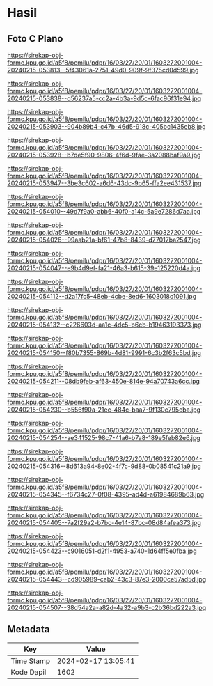 # Hasil

## Foto C Plano

https://sirekap-obj-formc.kpu.go.id/a5f8/pemilu/pdpr/16/03/27/20/01/1603272001004-20240215-053813--5f43061a-2751-49d0-909f-9f375cd0d599.jpg

https://sirekap-obj-formc.kpu.go.id/a5f8/pemilu/pdpr/16/03/27/20/01/1603272001004-20240215-053838--d56237a5-cc2a-4b3a-9d5c-6fac96f31e94.jpg

https://sirekap-obj-formc.kpu.go.id/a5f8/pemilu/pdpr/16/03/27/20/01/1603272001004-20240215-053903--904b89b4-c47b-46d5-918c-405bc1435eb8.jpg

https://sirekap-obj-formc.kpu.go.id/a5f8/pemilu/pdpr/16/03/27/20/01/1603272001004-20240215-053928--b7de5f90-9806-4f6d-9fae-3a2088baf9a9.jpg

https://sirekap-obj-formc.kpu.go.id/a5f8/pemilu/pdpr/16/03/27/20/01/1603272001004-20240215-053947--3be3c602-a6d6-43dc-9b65-ffa2ee431537.jpg

https://sirekap-obj-formc.kpu.go.id/a5f8/pemilu/pdpr/16/03/27/20/01/1603272001004-20240215-054010--49d7f9a0-abb6-40f0-a14c-5a9e7286d7aa.jpg

https://sirekap-obj-formc.kpu.go.id/a5f8/pemilu/pdpr/16/03/27/20/01/1603272001004-20240215-054026--99aab21a-bf61-47b8-8439-d77017ba2547.jpg

https://sirekap-obj-formc.kpu.go.id/a5f8/pemilu/pdpr/16/03/27/20/01/1603272001004-20240215-054047--e9b4d9ef-fa21-46a3-b615-39e125220d4a.jpg

https://sirekap-obj-formc.kpu.go.id/a5f8/pemilu/pdpr/16/03/27/20/01/1603272001004-20240215-054112--d2a17fc5-48eb-4cbe-8ed6-1603018c1091.jpg

https://sirekap-obj-formc.kpu.go.id/a5f8/pemilu/pdpr/16/03/27/20/01/1603272001004-20240215-054132--c226603d-aa1c-4dc5-b6cb-b19463193373.jpg

https://sirekap-obj-formc.kpu.go.id/a5f8/pemilu/pdpr/16/03/27/20/01/1603272001004-20240215-054150--f80b7355-869b-4d81-9991-6c3b2f63c5bd.jpg

https://sirekap-obj-formc.kpu.go.id/a5f8/pemilu/pdpr/16/03/27/20/01/1603272001004-20240215-054211--08db9feb-af63-450e-814e-94a70743a6cc.jpg

https://sirekap-obj-formc.kpu.go.id/a5f8/pemilu/pdpr/16/03/27/20/01/1603272001004-20240215-054230--b556f90a-21ec-484c-baa7-9f130c795eba.jpg

https://sirekap-obj-formc.kpu.go.id/a5f8/pemilu/pdpr/16/03/27/20/01/1603272001004-20240215-054254--ae341525-98c7-41a6-b7a8-189e5feb82e6.jpg

https://sirekap-obj-formc.kpu.go.id/a5f8/pemilu/pdpr/16/03/27/20/01/1603272001004-20240215-054316--8d613a94-8e02-4f7c-9d88-0b08541c21a9.jpg

https://sirekap-obj-formc.kpu.go.id/a5f8/pemilu/pdpr/16/03/27/20/01/1603272001004-20240215-054345--f6734c27-0f08-4395-ad4d-a61984689b63.jpg

https://sirekap-obj-formc.kpu.go.id/a5f8/pemilu/pdpr/16/03/27/20/01/1603272001004-20240215-054405--7a2f29a2-b7bc-4e14-87bc-08d84afea373.jpg

https://sirekap-obj-formc.kpu.go.id/a5f8/pemilu/pdpr/16/03/27/20/01/1603272001004-20240215-054423--c9016051-d2f1-4953-a740-1d64ff5e0fba.jpg

https://sirekap-obj-formc.kpu.go.id/a5f8/pemilu/pdpr/16/03/27/20/01/1603272001004-20240215-054443--cd905989-cab2-43c3-87e3-2000ce57ad5d.jpg

https://sirekap-obj-formc.kpu.go.id/a5f8/pemilu/pdpr/16/03/27/20/01/1603272001004-20240215-054507--38d54a2a-a82d-4a32-a9b3-c2b36bd222a3.jpg


## Metadata

| Key        | Value               |
| ---------- | ------------------- |
| Time Stamp | 2024-02-17 13:05:41 |
| Kode Dapil | 1602                |



